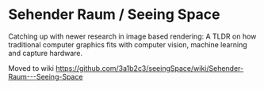 # Sehender Raum / Seeing Space
Catching up with newer research in image based rendering: A TLDR on how traditional computer graphics fits with computer vision, machine learning and capture hardware.

Moved to wiki
https://github.com/3a1b2c3/seeingSpace/wiki/Sehender-Raum---Seeing-Space
